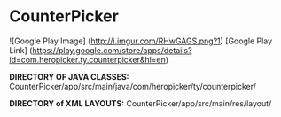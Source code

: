 # CounterPicker
![Google Play Image] (http://i.imgur.com/RHwGAGS.png?1)
[Google Play Link] (https://play.google.com/store/apps/details?id=com.heropicker.ty.counterpicker&hl=en)

**DIRECTORY OF JAVA CLASSES:** CounterPicker/app/src/main/java/com/heropicker/ty/counterpicker/

**DIRECTORY of XML LAYOUTS:** CounterPicker/app/src/main/res/layout/
